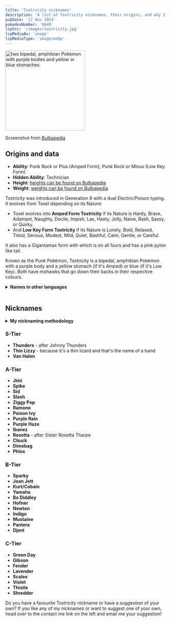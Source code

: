 ```yaml
---
title: 'Toxtricity nicknames'
description: "A list of Toxtricity nicknames, their origins, and why I think they're cool."
pubDate: '17 Nov 2024'
pokedexNumber: '0849'
lcpSrc: '/images/toxtricity.jpg'
lcpMediaAs: 'image'
lcpMediaType: 'image/webp'
---
```

<div class="img-center">
	<picture>
		<source srcset="/images/toxtricity.webp" type="image/webp">
		<img src="/images/toxtricity.jpg" width="250px" height="250px" alt="two bipedal, amphibian Pokémon with purple bodies and yellow or blue stomaches.">
	</picture>
	<p>Screenshot from <a href="https://bulbapedia.bulbagarden.net/wiki/Toxtricity_(Pok%C3%A9mon)">Bulbapedia</a></p>
</div>

## Origins and data
<div>
		<ul>
			<li><strong>Ability</strong>: Punk Rock or Plus (Amped Form); Punk Rock or Minus (Low Key Form)</li>
			<li><strong>Hidden Ability</strong>: Technician</li>
			<li><strong>Height</strong>: <a href="https://bulbapedia.bulbagarden.net/wiki/Toxtricity_(Pok%C3%A9mon)">heights can be found on Bulbapedia</a></li>
			<li><strong>Weight</strong>: <a href="https://bulbapedia.bulbagarden.net/wiki/Toxtricity_(Pok%C3%A9mon)">weights can be found on Bulbapedia</a></li>
		</ul>
		<p>Toxtricity was introduced in Generation 8 with a dual Electric/Poison typing. It evolves from Toxel depending on its Nature:</p>
		<ul>
			<li>Toxel evolves into <strong>Amped Form Toxtricity</strong> if its Nature is Hardy, Brave, Adamant, Naughty, Docile, Impish, Lax, Hasty, Jolly, Naive, Rash, Sassy, or Quirky.</li>
			<li>And <strong>Low Key Form Toxtricity</strong> if its Nature is Lonely, Bold, Relaxed, Timid, Serious, Modest, Mild, Quiet, Bashful, Calm, Gentle, or Careful.</li>
		</ul>
		<p>It also has a Gigantamax form with which is on all fours and has a pink pylon like tail.</p>
		<p>Known as the Punk Pokémon, Toxtricity is a bipedal, amphibian Pokémon with a purple body and a yellow stomach (if it's Amped) or blue (if it's Low Key). Both have mohawks that go down their backs in their respective colours.</q></p>
		<details>
			<summary>
				<strong>Names in other languages</strong>
			</summary>
		<table class="room-table" style="font-size:12px">
			<thead>
				<tr>
					<th>Language</th>
					<th>Regular Name</th>
					<th>Amped Form Name</th>
					<th>Low Key Form Name</th>
				</tr>
			</thead>
			<tbody>
				<tr>
					<td>Japanese</td>
					<td><span lang="ja">ストリンダ</span></td>
					<td><span lang="ja">ハイなすがた</span></td>
					<td><span lang="ja">ローなすがた</span></td>
				</tr>
				<tr>
					<td>English</td>
					<td>Toxtricity</td>
					<td>Amped Form</td>
					<td>Low Key Form</td>
				</tr>
				<tr>
					<td>French</td>
					<td>Salarsen</td>
					<td>Forme Aigüe</td>
					<td>Forme Grave</td>
				</tr>
				<tr>
					<td>Spanish</td>
					<td>Toxtricity</td>
					<td>Forma Aguda</td>
					<td>Forma Grave</td>
				</tr>
				<tr>
					<td>German</td>
					<td>Riffex</td>
					<td>Hoch-Form</td>
					<td>Tief-Form</td>
				</tr>
				<tr>
					<td>Italian</td>
					<td>Toxtricity</td>
					<td>Forma Melodia</td>
					<td>Forma Basso</td>
				</tr>
				<tr>
					<td>Korean</td>
					<td><span lang="ko">스트린더</span></td>
					<td><span lang="ko">하이한 모습</span></td>
					<td><span lang="ko">로우한 모습</span></td>
				</tr>
				<tr>
					<td>Mandarin Chinese and Cantonese Chinese</td>
					<td><span lang="zh">顫弦蠑螈</span></td>
					<td><span lang="zh">高調的樣子</span></td>
					<td><span lang="zh">低調的樣子</span></td>
				</tr>
				<tr>
					<td>Hindi</td>
					<td><span lang="hi">स्ट्रिंगडार</span></td>
					<td><span lang="hi">ऐम्प्ड फ़ॉर्म</span></td>
					<td><span lang="hi">लो फ़ॉर्म</span></td>
				</tr>
				<tr>
					<td>Thai</td>
					<td><span lang="th">สตรินเดอร์</span></td>
					<td><span lang="th">ร่างเสียงสูง</span></td>
					<td><span lang="th">ร่างเสียงต่ำ</span></td>
				</tr>
			</tbody>
		</table>
	</details>
		<br>
</div>

## Nicknames
<section class="deets">
	<details>
	<summary><strong>My nicknaming methodology</strong></summary>
	<ul>
		<li>I rank nicknames by lettered tiers: S, A, B, C, and D. S is the best and D is the worst.</li>
		<li>I'll usually list my inspiration for a nickname so you know where they came from.</li>
	</ul>
	</details>
</section>

### S-Tier

* **Thunders** - after Johnny Thunders
* **Thin Lizzy** - because it's a thin lizard and that's the name of a band
* **Van Halen**

### A-Tier

* **Jimi**
* **Spike**
* **Sid**
* **Slash**
* **Ziggy Pop**
* **Ramone**
* **Poison Ivy**
* **Purple Rain**
* **Purple Haze**
* **Ibanez**
* **Rosetta** - after Sister Rosetta Tharpe
* **Chuck**
* **Dimebag**
* **Phlox**

### B-Tier

* **Sparky**
* **Joan Jett**
* **Kurt/Cobain**
* **Yamaha**
* **Bo Diddley**
* **Hofner**
* **Newton**
* **Indigo**
* **Mustaine**
* **Pantera**
* **Djent**

### C-Tier

* **Green Day**
* **Gibson**
* **Fender**
* **Lavender**
* **Scales**
* **Violet**
* **Thistle**
* **Shredder**

Do you have a favourite Toxtricity nickname or have a suggestion of your own? If you like any of my nicknames or want to suggest one of your own, head over to the contact me link on the left and email me your suggestion!